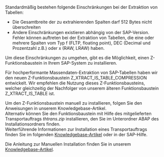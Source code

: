 Standardmäßig bestehen folgende Einschränkungen bei der Extraktion von Tabellen:

- Die Gesamtbreite der zu extrahierenden Spalten darf 512 Bytes nicht überschreiten
- Andere Einschränkungen existieren abhängig von der SAP-Version. 
  Fehler können auftreten bei der Extraktion von Tabellen, die eine oder mehrere Spalten vom Typ f (FLTP, floating point), DEC (Decimal und Prozentzahl z.B.) oder x (RAW, LRAW) haben.

Um diese Einschränkungen zu umgehen, gibt es die Möglichkeit, einen Z-Funktionsbaustein in Ihrem SAP-System zu installieren.

Für hochperformante Massendaten-Extraktion von SAP-Tabellen haben wir den neuen Z-Funktionsbaustein Z_XTRACT_IS_TABLE_COMPRESSION entwickelt. 
Wir empfehlen die Nutzung dieses Z-Funktionsbausteins, welcher gleichzeitig der Nachfolger von unserem älteren Funktionsbaustein Z_XTRACT_IS_TABLE ist.

Um den Z-Funktionsbaustein manuell zu installieren, folgen Sie den Anweisungen in unserem Knowledgebase-Artikel.<br>
Alternativ können Sie den Funktionsbaustein mit Hilfe des mitgelieferten Transportauftrags *thtrans.zip* installieren, den Sie im Unterordner ABAP des Installationsordners finden. <br>
Weiterführende Informationen zur Installation eines Transportauftrags finden Sie im folgenden [Knowledgebase-Artikel]() oder in der SAP-Hilfe.


Die Anleitung zur Manuellen Installation finden Sie in unserem [Knowledgebase-Artikel]().
